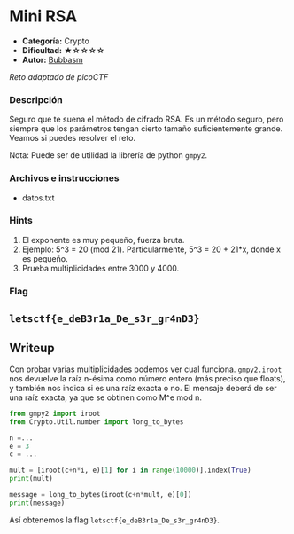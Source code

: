 # Mini RSA
- **Categoría:** Crypto
- **Dificultad:** ★☆☆☆☆
- **Autor:** [Bubbasm](https://github.com/Bubbasm)

_Reto adaptado de picoCTF_

### Descripción
Seguro que te suena el método de cifrado RSA. Es un método seguro, pero
siempre que los parámetros tengan cierto tamaño suficientemente grande.
Veamos si puedes resolver el reto.

Nota: Puede ser de utilidad la librería de python `gmpy2`.

### Archivos e instrucciones
- datos.txt

### Hints
1. El exponente es muy pequeño, fuerza bruta.
2. Ejemplo: 5^3 = 20 (mod 21). Particularmente, 5^3 = 20 + 21*x, donde x es pequeño.
3. Prueba multiplicidades entre 3000 y 4000.

### Flag
`letsctf{e_deB3r1a_De_s3r_gr4nD3}`
---

## Writeup

Con probar varias multiplicidades podemos ver cual funciona. `gmpy2.iroot` nos devuelve la raíz n-ésima como número entero (más preciso que floats), y también nos indica si es una raíz exacta o no. El mensaje deberá de ser una raíz exacta, ya que se obtinen como M^e mod n.

```python
from gmpy2 import iroot
from Crypto.Util.number import long_to_bytes

n =...
e = 3
c = ...

mult = [iroot(c+n*i, e)[1] for i in range(10000)].index(True)
print(mult)

message = long_to_bytes(iroot(c+n*mult, e)[0])
print(message)
```

Así obtenemos la flag `letsctf{e_deB3r1a_De_s3r_gr4nD3}`.
